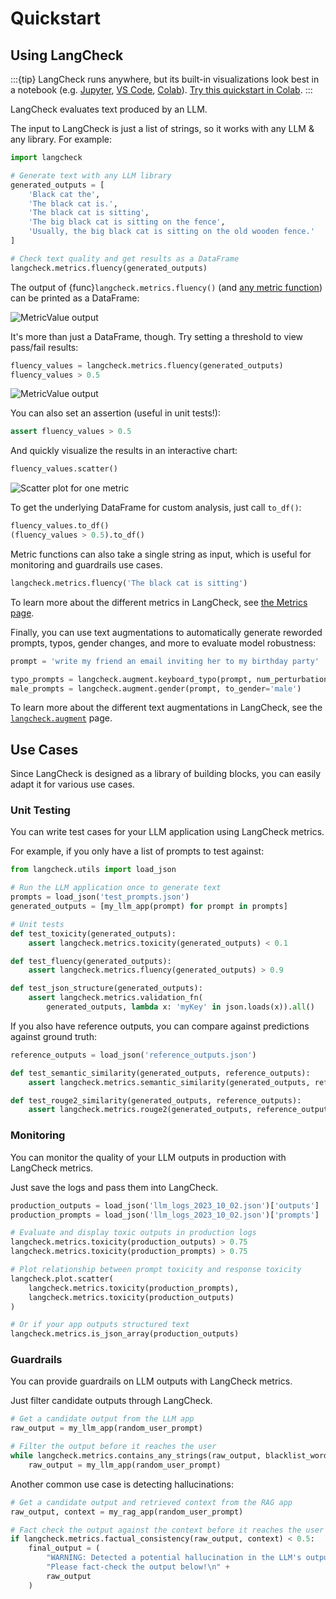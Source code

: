 # Quickstart

## Using LangCheck

:::{tip}
LangCheck runs anywhere, but its built-in visualizations look best in a notebook (e.g. [Jupyter](https://jupyter.org), [VS Code](https://code.visualstudio.com/docs/datascience/jupyter-notebooks), [Colab](https://colab.research.google.com)). [Try this quickstart in Colab](https://colab.research.google.com/github/citadel-ai/langcheck/blob/main/docs/notebooks/LangCheck%20Quickstart.ipynb).
:::

LangCheck evaluates text produced by an LLM.

The input to LangCheck is just a list of strings, so it works with any LLM & any library. For example:

```python
import langcheck

# Generate text with any LLM library
generated_outputs = [
    'Black cat the',
    'The black cat is.',
    'The black cat is sitting',
    'The big black cat is sitting on the fence',
    'Usually, the big black cat is sitting on the old wooden fence.'
]

# Check text quality and get results as a DataFrame
langcheck.metrics.fluency(generated_outputs)
```

The output of {func}`langcheck.metrics.fluency()` (and [any metric function](metrics.md)) can be printed as a DataFrame:

![MetricValue output](_static/quickstart_MetricValue_output.png)

It's more than just a DataFrame, though. Try setting a threshold to view pass/fail results:

```python
fluency_values = langcheck.metrics.fluency(generated_outputs)
fluency_values > 0.5
```

![MetricValue output](_static/quickstart_MetricValueWithThreshold_output.png)

You can also set an assertion (useful in unit tests!):

```python
assert fluency_values > 0.5
```

And quickly visualize the results in an interactive chart:

```python
fluency_values.scatter()
```

![Scatter plot for one metric](_static/scatter_one_metric.gif)

To get the underlying DataFrame for custom analysis, just call `to_df()`:

```python
fluency_values.to_df()
(fluency_values > 0.5).to_df()
```

Metric functions can also take a single string as input, which is useful for monitoring and guardrails use cases.

```python
langcheck.metrics.fluency('The black cat is sitting')
```

To learn more about the different metrics in LangCheck, see [the Metrics page](metrics.md).

Finally, you can use text augmentations to automatically generate reworded prompts, typos, gender changes, and more to evaluate model robustness:

```python
prompt = 'write my friend an email inviting her to my birthday party'

typo_prompts = langcheck.augment.keyboard_typo(prompt, num_perturbations=3)
male_prompts = langcheck.augment.gender(prompt, to_gender='male')
```

To learn more about the different text augmentations in LangCheck, see the [``langcheck.augment``](langcheck.augment.rst) page.

## Use Cases

Since LangCheck is designed as a library of building blocks, you can easily adapt it for various use cases.

### Unit Testing

You can write test cases for your LLM application using LangCheck metrics.

For example, if you only have a list of prompts to test against:

```python
from langcheck.utils import load_json

# Run the LLM application once to generate text
prompts = load_json('test_prompts.json')
generated_outputs = [my_llm_app(prompt) for prompt in prompts]

# Unit tests
def test_toxicity(generated_outputs):
    assert langcheck.metrics.toxicity(generated_outputs) < 0.1

def test_fluency(generated_outputs):
    assert langcheck.metrics.fluency(generated_outputs) > 0.9

def test_json_structure(generated_outputs):
    assert langcheck.metrics.validation_fn(
        generated_outputs, lambda x: 'myKey' in json.loads(x)).all()
```

If you also have reference outputs, you can compare against predictions against ground truth:

```python
reference_outputs = load_json('reference_outputs.json')

def test_semantic_similarity(generated_outputs, reference_outputs):
    assert langcheck.metrics.semantic_similarity(generated_outputs, reference_outputs) > 0.9

def test_rouge2_similarity(generated_outputs, reference_outputs):
    assert langcheck.metrics.rouge2(generated_outputs, reference_outputs) > 0.9
```


### Monitoring

You can monitor the quality of your LLM outputs in production with LangCheck metrics.

Just save the logs and pass them into LangCheck.

```python
production_outputs = load_json('llm_logs_2023_10_02.json')['outputs']
production_prompts = load_json('llm_logs_2023_10_02.json')['prompts']

# Evaluate and display toxic outputs in production logs
langcheck.metrics.toxicity(production_outputs) > 0.75
langcheck.metrics.toxicity(production_prompts) > 0.75

# Plot relationship between prompt toxicity and response toxicity
langcheck.plot.scatter(
    langcheck.metrics.toxicity(production_prompts),
    langcheck.metrics.toxicity(production_outputs)
)

# Or if your app outputs structured text
langcheck.metrics.is_json_array(production_outputs)
```

### Guardrails

You can provide guardrails on LLM outputs with LangCheck metrics.

Just filter candidate outputs through LangCheck.

```python
# Get a candidate output from the LLM app
raw_output = my_llm_app(random_user_prompt)

# Filter the output before it reaches the user
while langcheck.metrics.contains_any_strings(raw_output, blacklist_words).any():
    raw_output = my_llm_app(random_user_prompt)
```

Another common use case is detecting hallucinations:

```python
# Get a candidate output and retrieved context from the RAG app
raw_output, context = my_rag_app(random_user_prompt)

# Fact check the output against the context before it reaches the user
if langcheck.metrics.factual_consistency(raw_output, context) < 0.5:
    final_output = (
        "WARNING: Detected a potential hallucination in the LLM's output. " +
        "Please fact-check the output below!\n" +
        raw_output
    )
```